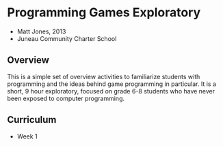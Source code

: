 Programming Games Exploratory
=============================

- Matt Jones, 2013
- Juneau Community Charter School 

Overview
--------
This is a simple set of overview activities to familiarize students with programming and the ideas behind game programming in particular.  It is a short, 9 hour exploratory, focused on grade 6-8 students who have never been exposed to computer programming.


Curriculum
----------
- Week 1

